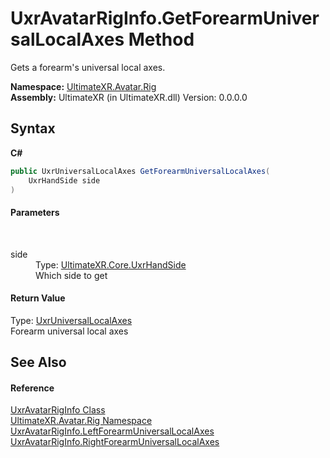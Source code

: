 # UxrAvatarRigInfo.GetForearmUniversalLocalAxes Method 
 

Gets a forearm's universal local axes.

**Namespace:**&nbsp;<a href="N_UltimateXR_Avatar_Rig">UltimateXR.Avatar.Rig</a><br />**Assembly:**&nbsp;UltimateXR (in UltimateXR.dll) Version: 0.0.0.0

## Syntax

**C#**<br />
``` C#
public UxrUniversalLocalAxes GetForearmUniversalLocalAxes(
	UxrHandSide side
)
```


#### Parameters
&nbsp;<dl><dt>side</dt><dd>Type: <a href="T_UltimateXR_Core_UxrHandSide">UltimateXR.Core.UxrHandSide</a><br />Which side to get</dd></dl>

#### Return Value
Type: <a href="T_UltimateXR_Core_Math_UxrUniversalLocalAxes">UxrUniversalLocalAxes</a><br />Forearm universal local axes

## See Also


#### Reference
<a href="T_UltimateXR_Avatar_Rig_UxrAvatarRigInfo">UxrAvatarRigInfo Class</a><br /><a href="N_UltimateXR_Avatar_Rig">UltimateXR.Avatar.Rig Namespace</a><br /><a href="P_UltimateXR_Avatar_Rig_UxrAvatarRigInfo_LeftForearmUniversalLocalAxes">UxrAvatarRigInfo.LeftForearmUniversalLocalAxes</a><br /><a href="P_UltimateXR_Avatar_Rig_UxrAvatarRigInfo_RightForearmUniversalLocalAxes">UxrAvatarRigInfo.RightForearmUniversalLocalAxes</a><br />